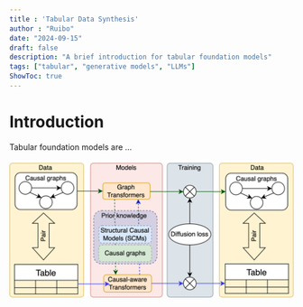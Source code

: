 ```yaml
---
title : 'Tabular Data Synthesis'
author : "Ruibo"
date: "2024-09-15"
draft: false
description: "A brief introduction for tabular foundation models"
tags: ["tabular", "generative models", "LLMs"]
ShowToc: true
---
```

# Introduction
Tabular foundation models are ...


![](images/CTFM.png "Demonstration")
